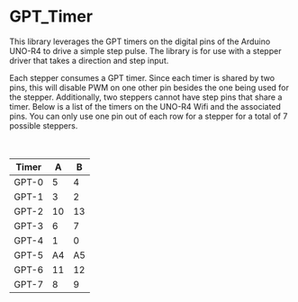 # GPT_Timer

This library leverages the GPT timers on the digital pins of the Arduino UNO-R4 to drive a simple step pulse.  The library is for use with a stepper driver that takes a direction and step input.  

Each stepper consumes a GPT timer.  Since each timer is shared by two pins, this will disable PWM on one other pin besides the one being used for the stepper.  Additionally, two steppers cannot have step pins that share a timer.  Below is a list of the timers on the UNO-R4 Wifi and the associated pins.  You can only use one pin out of each row for a stepper for a total of 7 possible steppers.  
<br>
<br>

| **Timer** | **A**  | **B**  |
|-----------|--------|--------|
|  GPT-0    |      5 |      4 |
|  GPT-1    |      3 |      2 |
|  GPT-2    |      10|      13|
|  GPT-3    |      6 |      7 |
|  GPT-4    |      1 |      0 |
|  GPT-5    |      A4|      A5|
|  GPT-6    |      11|      12|
|  GPT-7    |      8 |      9 |






